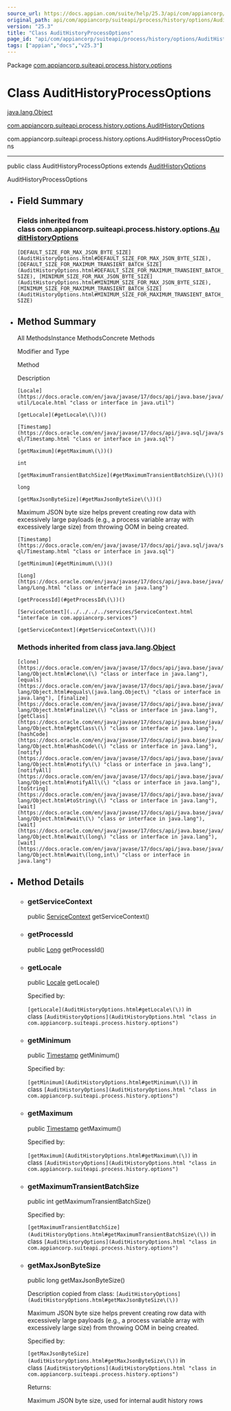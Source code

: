 ```yaml
---
source_url: https://docs.appian.com/suite/help/25.3/api/com/appiancorp/suiteapi/process/history/options/AuditHistoryProcessOptions.html
original_path: api/com/appiancorp/suiteapi/process/history/options/AuditHistoryProcessOptions.html
version: "25.3"
title: "Class AuditHistoryProcessOptions"
page_id: "api/com/appiancorp/suiteapi/process/history/options/AuditHistoryProcessOptions"
tags: ["appian","docs","v25.3"]
---
```



Package [com.appiancorp.suiteapi.process.history.options](package-summary.html)

# Class AuditHistoryProcessOptions

[java.lang.Object](https://docs.oracle.com/en/java/javase/17/docs/api/java.base/java/lang/Object.html "class or interface in java.lang")

[com.appiancorp.suiteapi.process.history.options.AuditHistoryOptions](AuditHistoryOptions.html "class in com.appiancorp.suiteapi.process.history.options")

com.appiancorp.suiteapi.process.history.options.AuditHistoryProcessOptions

* * *

public class AuditHistoryProcessOptions extends [AuditHistoryOptions](AuditHistoryOptions.html "class in com.appiancorp.suiteapi.process.history.options")

AuditHistoryProcessOptions

-   ## Field Summary

    ### Fields inherited from class com.appiancorp.suiteapi.process.history.options.[AuditHistoryOptions](AuditHistoryOptions.html "class in com.appiancorp.suiteapi.process.history.options")

    `[DEFAULT_SIZE_FOR_MAX_JSON_BYTE_SIZE](AuditHistoryOptions.html#DEFAULT_SIZE_FOR_MAX_JSON_BYTE_SIZE), [DEFAULT_SIZE_FOR_MAXIMUM_TRANSIENT_BATCH_SIZE](AuditHistoryOptions.html#DEFAULT_SIZE_FOR_MAXIMUM_TRANSIENT_BATCH_SIZE), [MINIMUM_SIZE_FOR_MAX_JSON_BYTE_SIZE](AuditHistoryOptions.html#MINIMUM_SIZE_FOR_MAX_JSON_BYTE_SIZE), [MINIMUM_SIZE_FOR_MAXIMUM_TRANSIENT_BATCH_SIZE](AuditHistoryOptions.html#MINIMUM_SIZE_FOR_MAXIMUM_TRANSIENT_BATCH_SIZE)`

-   ## Method Summary

    All MethodsInstance MethodsConcrete Methods

    Modifier and Type

    Method

    Description

    `[Locale](https://docs.oracle.com/en/java/javase/17/docs/api/java.base/java/util/Locale.html "class or interface in java.util")`

    `[getLocale](#getLocale\(\))()`

    `[Timestamp](https://docs.oracle.com/en/java/javase/17/docs/api/java.sql/java/sql/Timestamp.html "class or interface in java.sql")`

    `[getMaximum](#getMaximum\(\))()`

    `int`

    `[getMaximumTransientBatchSize](#getMaximumTransientBatchSize\(\))()`

    `long`

    `[getMaxJsonByteSize](#getMaxJsonByteSize\(\))()`

    Maximum JSON byte size helps prevent creating row data with excessively large payloads (e.g., a process variable array with excessively large size) from throwing OOM in being created.

    `[Timestamp](https://docs.oracle.com/en/java/javase/17/docs/api/java.sql/java/sql/Timestamp.html "class or interface in java.sql")`

    `[getMinimum](#getMinimum\(\))()`

    `[Long](https://docs.oracle.com/en/java/javase/17/docs/api/java.base/java/lang/Long.html "class or interface in java.lang")`

    `[getProcessId](#getProcessId\(\))()`

    `[ServiceContext](../../../../services/ServiceContext.html "interface in com.appiancorp.services")`

    `[getServiceContext](#getServiceContext\(\))()`

    ### Methods inherited from class java.lang.[Object](https://docs.oracle.com/en/java/javase/17/docs/api/java.base/java/lang/Object.html "class or interface in java.lang")

    `[clone](https://docs.oracle.com/en/java/javase/17/docs/api/java.base/java/lang/Object.html#clone\(\) "class or interface in java.lang"), [equals](https://docs.oracle.com/en/java/javase/17/docs/api/java.base/java/lang/Object.html#equals\(java.lang.Object\) "class or interface in java.lang"), [finalize](https://docs.oracle.com/en/java/javase/17/docs/api/java.base/java/lang/Object.html#finalize\(\) "class or interface in java.lang"), [getClass](https://docs.oracle.com/en/java/javase/17/docs/api/java.base/java/lang/Object.html#getClass\(\) "class or interface in java.lang"), [hashCode](https://docs.oracle.com/en/java/javase/17/docs/api/java.base/java/lang/Object.html#hashCode\(\) "class or interface in java.lang"), [notify](https://docs.oracle.com/en/java/javase/17/docs/api/java.base/java/lang/Object.html#notify\(\) "class or interface in java.lang"), [notifyAll](https://docs.oracle.com/en/java/javase/17/docs/api/java.base/java/lang/Object.html#notifyAll\(\) "class or interface in java.lang"), [toString](https://docs.oracle.com/en/java/javase/17/docs/api/java.base/java/lang/Object.html#toString\(\) "class or interface in java.lang"), [wait](https://docs.oracle.com/en/java/javase/17/docs/api/java.base/java/lang/Object.html#wait\(\) "class or interface in java.lang"), [wait](https://docs.oracle.com/en/java/javase/17/docs/api/java.base/java/lang/Object.html#wait\(long\) "class or interface in java.lang"), [wait](https://docs.oracle.com/en/java/javase/17/docs/api/java.base/java/lang/Object.html#wait\(long,int\) "class or interface in java.lang")`

-   ## Method Details

    -   ### getServiceContext

        public [ServiceContext](../../../../services/ServiceContext.html "interface in com.appiancorp.services") getServiceContext()

    -   ### getProcessId

        public [Long](https://docs.oracle.com/en/java/javase/17/docs/api/java.base/java/lang/Long.html "class or interface in java.lang") getProcessId()

    -   ### getLocale

        public [Locale](https://docs.oracle.com/en/java/javase/17/docs/api/java.base/java/util/Locale.html "class or interface in java.util") getLocale()

        Specified by:

        `[getLocale](AuditHistoryOptions.html#getLocale\(\))` in class `[AuditHistoryOptions](AuditHistoryOptions.html "class in com.appiancorp.suiteapi.process.history.options")`

    -   ### getMinimum

        public [Timestamp](https://docs.oracle.com/en/java/javase/17/docs/api/java.sql/java/sql/Timestamp.html "class or interface in java.sql") getMinimum()

        Specified by:

        `[getMinimum](AuditHistoryOptions.html#getMinimum\(\))` in class `[AuditHistoryOptions](AuditHistoryOptions.html "class in com.appiancorp.suiteapi.process.history.options")`

    -   ### getMaximum

        public [Timestamp](https://docs.oracle.com/en/java/javase/17/docs/api/java.sql/java/sql/Timestamp.html "class or interface in java.sql") getMaximum()

        Specified by:

        `[getMaximum](AuditHistoryOptions.html#getMaximum\(\))` in class `[AuditHistoryOptions](AuditHistoryOptions.html "class in com.appiancorp.suiteapi.process.history.options")`

    -   ### getMaximumTransientBatchSize

        public int getMaximumTransientBatchSize()

        Specified by:

        `[getMaximumTransientBatchSize](AuditHistoryOptions.html#getMaximumTransientBatchSize\(\))` in class `[AuditHistoryOptions](AuditHistoryOptions.html "class in com.appiancorp.suiteapi.process.history.options")`

    -   ### getMaxJsonByteSize

        public long getMaxJsonByteSize()

        Description copied from class: `[AuditHistoryOptions](AuditHistoryOptions.html#getMaxJsonByteSize\(\))`

        Maximum JSON byte size helps prevent creating row data with excessively large payloads (e.g., a process variable array with excessively large size) from throwing OOM in being created.

        Specified by:

        `[getMaxJsonByteSize](AuditHistoryOptions.html#getMaxJsonByteSize\(\))` in class `[AuditHistoryOptions](AuditHistoryOptions.html "class in com.appiancorp.suiteapi.process.history.options")`

        Returns:

        Maximum JSON byte size, used for internal audit history rows